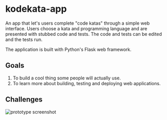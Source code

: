 # kodekata-app

An app that let's users complete "code katas" through a simple web interface. Users choose a kata and programming language and are presented with stubbed code and tests. The code and tests can be edited and the tests run.

The application is built with Python's Flask web framework.

## Goals

1. To build a cool thing some people will actually use.
2. To learn more about building, testing and deploying web applications.

## Challenges

![prototype screenshot](http://raw.github.com/gavincabbage/kodekata-app/docs/prototype-screenshot.png)

